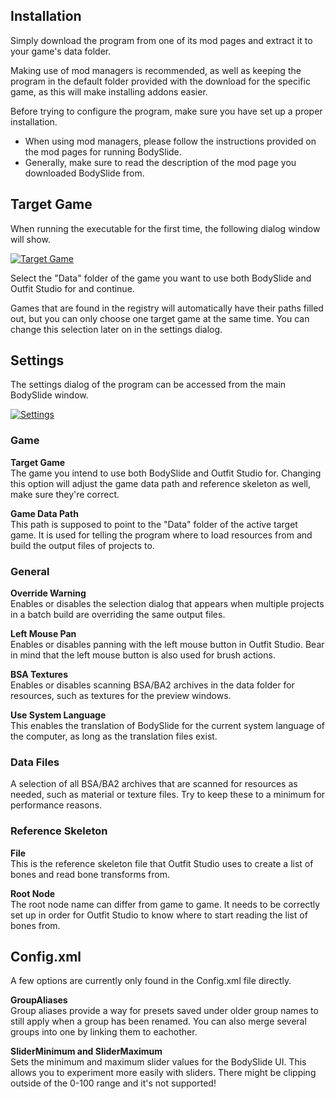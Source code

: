 ## Installation
Simply download the program from one of its mod pages and extract it to your game's data folder.

Making use of mod managers is recommended, as well as keeping the program in the default folder provided with the download for the specific game, as this will make installing addons easier.

Before trying to configure the program, make sure you have set up a proper installation.

* When using mod managers, please follow the instructions provided on the mod pages for running BodySlide.
* Generally, make sure to read the description of the mod page you downloaded BodySlide from.

## Target Game
When running the executable for the first time, the following dialog window will show.

[![Target Game](http://i.imgur.com/i1K4gn0m.png)](http://i.imgur.com/i1K4gn0.png)

Select the "Data" folder of the game you want to use both BodySlide and Outfit Studio for and continue.

Games that are found in the registry will automatically have their paths filled out, but you can only choose one target game at the same time. You can change this selection later on in the settings dialog.

## Settings
The settings dialog of the program can be accessed from the main BodySlide window.

[![Settings](http://i.imgur.com/XgFCuDlm.png)](http://i.imgur.com/XgFCuDl.png)

### Game
**Target Game**  
The game you intend to use both BodySlide and Outfit Studio for. Changing this option will adjust the game data path and reference skeleton as well, make sure they're correct.

**Game Data Path**  
This path is supposed to point to the "Data" folder of the active target game. It is used for telling the program where to load resources from and build the output files of projects to.

### General
**Override Warning**  
Enables or disables the selection dialog that appears when multiple projects in a batch build are overriding the same output files.

**Left Mouse Pan**  
Enables or disables panning with the left mouse button in Outfit Studio. Bear in mind that the left mouse button is also used for brush actions.

**BSA Textures**  
Enables or disables scanning BSA/BA2 archives in the data folder for resources, such as textures for the preview windows.

**Use System Language**  
This enables the translation of BodySlide for the current system language of the computer, as long as the translation files exist.

### Data Files
A selection of all BSA/BA2 archives that are scanned for resources as needed, such as material or texture files. Try to keep these to a minimum for performance reasons.

### Reference Skeleton
**File**  
This is the reference skeleton file that Outfit Studio uses to create a list of bones and read bone transforms from.

**Root Node**  
The root node name can differ from game to game. It needs to be correctly set up in order for Outfit Studio to know where to start reading the list of bones from.

## Config.xml
A few options are currently only found in the Config.xml file directly.

**GroupAliases**  
Group aliases provide a way for presets saved under older group names to still apply when a group has been renamed. You can also merge several groups into one by linking them to eachother.

**SliderMinimum and SliderMaximum**  
Sets the minimum and maximum slider values for the BodySlide UI. This allows you to experiment more easily with sliders. There might be clipping outside of the 0-100 range and it's not supported!
